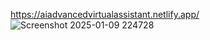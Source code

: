  https://aiadvancedvirtualassistant.netlify.app/
![Screenshot 2025-01-09 224728](https://github.com/user-attachments/assets/d2dc49a8-97fe-439b-8b9a-d1daa6ed91c0)
